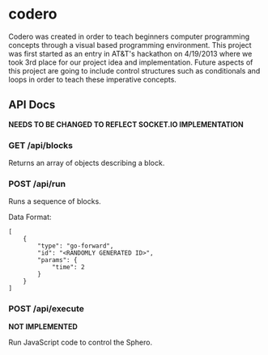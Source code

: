 # codero

Codero was created in order to teach beginners computer programming concepts through a visual based programming 
environment. This project was first started as an entry in AT&T's hackathon on 4/19/2013 where we took 3rd place for
our project idea and implementation. Future aspects of this project are going to include control structures such as conditionals and loops in
order to teach these imperative concepts. 

## API Docs

**NEEDS TO BE CHANGED TO REFLECT SOCKET.IO IMPLEMENTATION**

### GET /api/blocks

Returns an array of objects describing a block.

### POST /api/run

Runs a sequence of blocks.

Data Format:

	[
		{
			"type": "go-forward",
			"id": "<RANDOMLY GENERATED ID>",
			"params": {
				"time": 2
			}
		}
	]

### POST /api/execute

**NOT IMPLEMENTED**

Run JavaScript code to control the Sphero.
